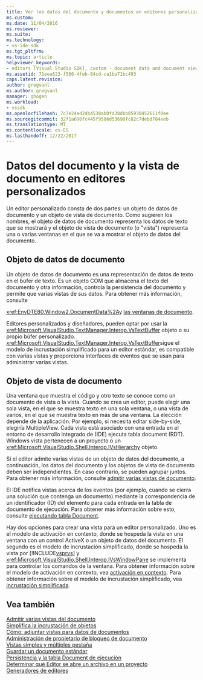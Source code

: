 ```yaml
---
title: Ver los datos del documento y documentos en editores personalizados | Documentos de Microsoft
ms.custom: 
ms.date: 11/04/2016
ms.reviewer: 
ms.suite: 
ms.technology:
- vs-ide-sdk
ms.tgt_pltfrm: 
ms.topic: article
helpviewer_keywords:
- editors [Visual Studio SDK], custom - document data and document view
ms.assetid: 71eea623-f566-4feb-84cd-ca1ba71bc493
caps.latest.revision: 
author: gregvanl
ms.author: gregvanl
manager: ghogen
ms.workload:
- vssdk
ms.openlocfilehash: 7c7e24ed2db4538ab0fd38dbb85930452611f0ee
ms.sourcegitcommit: 32f1a690fc445f9586d53698fc82c7debd784eeb
ms.translationtype: MT
ms.contentlocale: es-ES
ms.lasthandoff: 12/22/2017
---
```

# <a name="document-data-and-document-view-in-custom-editors"></a>Datos del documento y la vista de documento en editores personalizados
Un editor personalizado consta de dos partes: un objeto de datos de documento y un objeto de vista de documento. Como sugieren los nombres, el objeto de datos de documento representa los datos de texto que se mostrará y el objeto de vista de documento (o "vista") representa una o varias ventanas en el que se va a mostrar el objeto de datos del documento.  
  
## <a name="document-data-object"></a>Objeto de datos de documento  
 Un objeto de datos de documento es una representación de datos de texto en el búfer de texto. Es un objeto COM que almacena el texto del documento y otra información, controla la persistencia del documento y permite que varias vistas de sus datos. Para obtener más información, consulte  
  
 <xref:EnvDTE80.Window2.DocumentData%2A>y [las ventanas de documento](../extensibility/internals/document-windows.md).  
  
 Editores personalizados y diseñadores, pueden optar por usar la <xref:Microsoft.VisualStudio.TextManager.Interop.VsTextBuffer> objeto o su propio búfer personalizado. <xref:Microsoft.VisualStudio.TextManager.Interop.VsTextBuffer>sigue el modelo de incrustación simplificado para un editor estándar, es compatible con varias vistas y proporciona interfaces de eventos que se usan para administrar varias vistas.  
  
## <a name="document-view-object"></a>Objeto de vista de documento  
 Una ventana que muestra el código y otro texto se conoce como un documento de vista o la vista. Cuando se crea un editor, puede elegir una sola vista, en el que se muestra texto en una sola ventana, o una vista de varios, en el que se muestra texto en más de una ventana. La elección depende de la aplicación. Por ejemplo, si necesita editar side-by-side, elegiría MultipleView. Cada vista está asociado con una entrada en el entorno de desarrollo integrado de (IDE) ejecuta tabla document (RDT). Windows vista pertenecen a un proyecto o un <xref:Microsoft.VisualStudio.Shell.Interop.IVsHierarchy> objeto.  
  
 Si el editor admite varias vistas de un objeto de datos del documento, a continuación, los datos del documento y los objetos de vista de documento deben ser independientes. En caso contrario, se pueden agrupar juntos. Para obtener más información, consulte [admitir varias vistas de documento](../extensibility/supporting-multiple-document-views.md).  
  
 El IDE notifica vistas acerca de los eventos (por ejemplo, cuando se cierra una solución que contenga un documento) mediante la correspondencia de un identificador (ID) del elemento para cada entrada en la tabla de documento de ejecución. Para obtener más información sobre esto, consulte [ejecutando tabla Document](../extensibility/internals/running-document-table.md).  
  
 Hay dos opciones para crear una vista para un editor personalizado. Uno es el modelo de activación en contexto, donde se hospeda la vista en una ventana con un control ActiveX o un objeto de datos del documento. El segundo es el modelo de incrustación simplificado, donde se hospeda la vista por [!INCLUDE[vsprvs](../code-quality/includes/vsprvs_md.md)] y <xref:Microsoft.VisualStudio.Shell.Interop.IVsWindowPane> se implementa para controlar los comandos de la ventana. Para obtener información sobre el modelo de activación en contexto, vea [activación en contexto](../extensibility/in-place-activation.md). Para obtener información sobre el modelo de incrustación simplificado, vea [incrustación simplificada](../extensibility/simplified-embedding.md).  
  
## <a name="see-also"></a>Vea también  
 [Admitir varias vistas del documento](../extensibility/supporting-multiple-document-views.md)   
 [Simplifica la incrustación de objetos](../extensibility/simplified-embedding.md)   
 [Cómo: adjuntar vistas para datos de documentos](../extensibility/how-to-attach-views-to-document-data.md)   
 [Administración de propietario de bloqueo de documento](../extensibility/document-lock-holder-management.md)   
 [Vistas simples y múltiples pestaña](../extensibility/single-and-multi-tab-views.md)   
 [Guardar un documento estándar](../extensibility/internals/saving-a-standard-document.md)   
 [Persistencia y la tabla Document de ejecución](../extensibility/internals/persistence-and-the-running-document-table.md)   
 [Determinar qué Editor se abre un archivo en un proyecto](../extensibility/internals/determining-which-editor-opens-a-file-in-a-project.md)   
 [Generadores de editores](../extensibility/editor-factories.md)